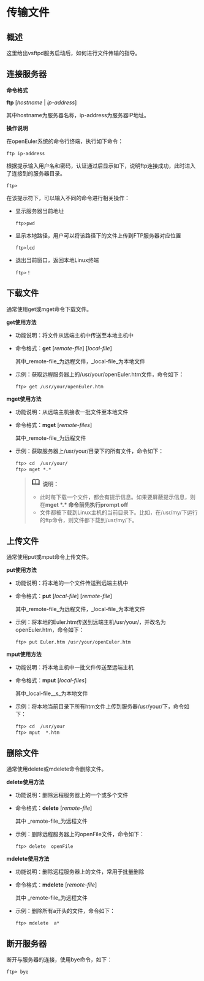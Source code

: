 # 传输文件<a name="ZH-CN_TOPIC_0186639818"></a>

## 概述<a name="section8433148461"></a>

这里给出vsftpd服务启动后，如何进行文件传输的指导。

## 连接服务器<a name="section842892013308"></a>

**命令格式**

**ftp**  \[_hostname_  |  _ip-address_\]

其中hostname为服务器名称，ip-address为服务器IP地址。

**操作说明**

在openEuler系统的命令行终端，执行如下命令：

```
ftp ip-address
```

根据提示输入用户名和密码，认证通过后显示如下，说明ftp连接成功，此时进入了连接到的服务器目录。

```
ftp> 
```

在该提示符下，可以输入不同的命令进行相关操作：

-   显示服务器当前地址

    ```
    ftp>pwd
    ```

-   显示本地路径，用户可以将该路径下的文件上传到FTP服务器对应位置

    ```
    ftp>lcd
    ```

-   退出当前窗口，返回本地Linux终端

    ```
    ftp>！
    ```


## 下载文件<a name="section791812619323"></a>

通常使用get或mget命令下载文件。

**get使用方法**

-   功能说明：将文件从远端主机中传送至本地主机中
-   命令格式：**get**  \[_remote-file_\] \[_local-file_\]

    其中_remote-file_为远程文件，_local-file_为本地文件

-   示例：获取远程服务器上的/usr/your/openEuler.htm文件，命令如下：

    ```
    ftp> get /usr/your/openEuler.htm 
    ```


**mget使用方法**

-   功能说明：从远端主机接收一批文件至本地文件
-   命令格式：**mget**  \[_remote-files_\]

    其中_remote-file_为远程文件

-   示例：获取服务器上/usr/your/目录下的所有文件，命令如下：

    ```
    ftp> cd  /usr/your/
    ftp> mget *.* 
    ```

    >![](public_sys-resources/icon-note.gif) **说明：**   
    >-   此时每下载一个文件，都会有提示信息。如果要屏蔽提示信息，则在**mget \*.\* **命令前先执行**prompt off**  
    >-   文件都被下载到Linux主机的当前目录下。比如，在/usr/my/下运行的ftp命令，则文件都下载到/usr/my/下。  


## 上传文件<a name="section1630433133010"></a>

通常使用put或mput命令上传文件。

**put使用方法**

-   功能说明：将本地的一个文件传送到远端主机中
-   命令格式：**put**  \[_local-file_\] \[_remote-file_\]

    其中_remote-file_为远程文件，_local-file_为本地文件

-   示例：将本地的Euler.htm传送到远端主机/usr/your/，并改名为openEuler.htm，命令如下：

    ```
    ftp> put Euler.htm /usr/your/openEuler.htm
    ```


**mput使用方法**

-   功能说明：将本地主机中一批文件传送至远端主机
-   命令格式：**mput**  \[_local-files_\]

    其中_local-file__s_为本地文件

-   示例：将本地当前目录下所有htm文件上传到服务器/usr/your/下，命令如下：

    ```
    ftp> cd  /usr/your 
    ftp> mput  *.htm 
    ```


## 删除文件<a name="section1010011483409"></a>

通常使用delete或mdelete命令删除文件。

**delete使用方法**

-   功能说明：删除远程服务器上的一个或多个文件
-   命令格式：**delete**  \[_remote-file_\]

    其中  _remote-file_为远程文件

-   示例：删除远程服务器上的openFile文件，命令如下：

    ```
    ftp> delete  openFile
    ```


**mdelete使用方法**

-   功能说明：删除远程服务器上的文件，常用于批量删除
-   命令格式：**mdelete**  \[_remote-file_\]

    其中  _remote-file_为远程文件

-   示例：删除所有a开头的文件，命令如下：

    ```
    ftp> mdelete  a*
    ```


## 断开服务器<a name="section1612795815438"></a>

断开与服务器的连接，使用bye命令，如下：

```
ftp> bye 
```

